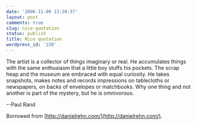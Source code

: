 ```yaml
---
date: '2006-11-09 13:20:37'
layout: post
comments: true
slug: nice-quotation
status: publish
title: Nice quotation
wordpress_id: '238'
---
```






> 
The artist is a collector of things imaginary or real. He accumulates things with the same enthusiasm that a little boy stuffs his pockets. The scrap heap and the museum are embraced with equal curiosity. He takes snapshots, makes notes and records impressions on tablecloths or newspapers, on backs of envelopes or matchbooks. Why one thing and not another is part of the mystery, but he is omnivorous.

 --Paul Rand




Borrowed from [http://danielrehn.com/](http://danielrehn.com/).
